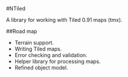 #NTiled

A library for working with Tiled 0.91 maps (tmx).

##Road map

* Terrain support.
* Writing Tiled maps.
* Error checking and validation.
* Helper library for processing maps.
* Refined object model.
